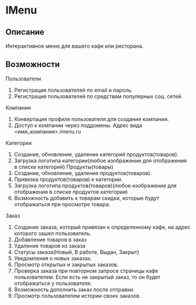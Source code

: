 **IMenu**
=======

Описание
--------

Интерактивное меню для вашего кафе или ресторана.


Возможности
-----------

Пользователи

1. Регистрация пользователей по email и пароль.
2. Регистрация пользователей по средствам популярных соц. сетей.

Компании

1. Конвертация профиля пользователя для создания компании.
2. Доступ к компании через поддомены. Адрес вида <имя_компании>.imenu.ru

Категории

1. Создание, обновление, удаление категорий продуктов(товаров).
2. Загрузка логотипа категории(любое изображение для отображения в списке категорий)
Продукты(товары)
1. Создание, обновление, удаление продуктов(товаров).
2. Привязка продуктов(товаров) к категории.
3. Загрузка логотипа продуктов(товаров)(любое изображение для отображения в списке продуктов категории)
4. Возможность добавить к товарам скидки, которые будут отображаться при просмотре товара.

Заказ

1. Создание заказа, который привязан к определенному кафе, на адрес которого зашел пользователь.
2. Добавление товаров в заказ
3. Удаление товаров из заказа
4. Статусы заказа(Новый, В работе, Выдан, Закрыт)
5. Уведомления о новых заказах.
6. Просмотр открытых и закрытых заказов.
7. Проверка заказа при повторном запросе страницы кафе пользователем. Если есть не закрытый заказ, то он будет отображаться у пользователя.
8. Возможность дополнить заказ после отправки.
9. Просмотр пользователем истории своих заказов.